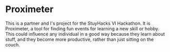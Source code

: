 # Proximeter
This is a partner and I's project for the StuyHacks VI Hackathon. It is Proximeter, a tool for finding fun events for learning a new skill or hobby. This could influence any individual in a good way because they learn about stuff, and they become more productive, rather than just sitting on the couch.
